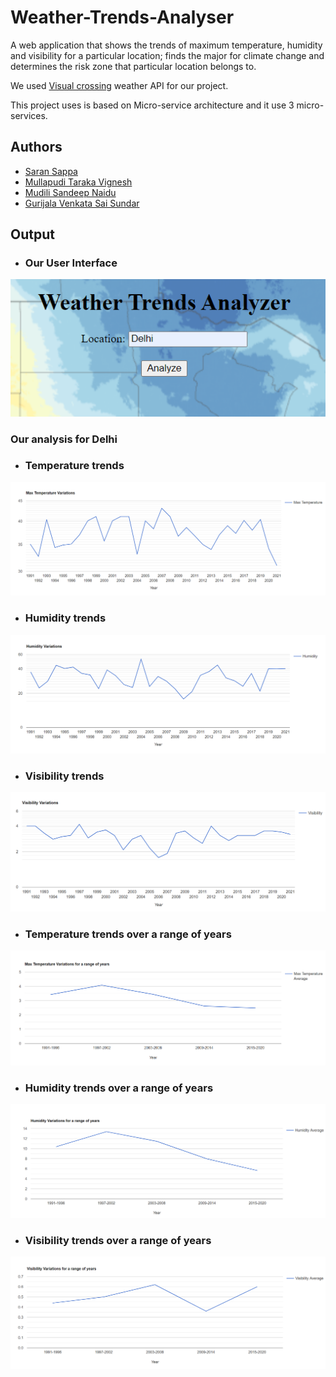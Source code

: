 # Weather-Trends-Analyser
A web application that shows the trends of maximum temperature, humidity and visibility for a particular location; finds the major for climate change and determines the risk zone that particular location belongs to.

We used [Visual crossing](https://visualcrossing.com/) weather API for our project.

This project uses is based on Micro-service architecture and it use 3 micro-services.

## Authors
- [Saran Sappa](https://github.com/saransappa)
- [Mullapudi Taraka Vignesh](https://github.com/mtarakavignesh)
- [Mudili Sandeep Naidu](https://github.com/sandeepnaidumudili)
- [Gurijala Venkata Sai Sundar](https://github.com/7h3r4v3n)

## Output
- ### Our User Interface
![UI](./images/UI.png)
### Our analysis for Delhi
- ### Temperature trends
![temp1](./images/temp1.png)
- ### Humidity trends
![humid1](./images/humid1.png)
- ### Visibility trends
![visib1](./images/visib1.png)
- ### Temperature trends over a range of years
![temp1](./images/temp_avg.png)
- ### Humidity trends over a range of years
![temp1](./images/humid_avg.png)
- ### Visibility trends over a range of years
![temp1](./images/visib_avg.png)


